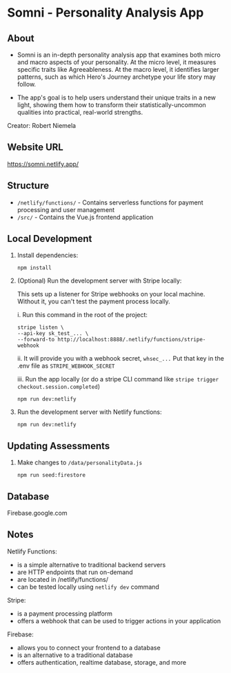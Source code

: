 # Somni - Personality Analysis App
## About
- Somni is an in-depth personality analysis app that examines both micro and macro aspects of your personality. At the micro level, it measures specific traits like Agreeableness. At the macro level, it identifies larger patterns, such as which Hero's Journey archetype your life story may follow.

- The app's goal is to help users understand their unique traits in a new light, showing them how to transform their statistically-uncommon qualities into practical, real-world strengths.

Creator: Robert Niemela

## Website URL

https://somni.netlify.app/

## Structure

- `/netlify/functions/` - Contains serverless functions for payment processing and user management
- `/src/` - Contains the Vue.js frontend application

## Local Development

1. Install dependencies:

   ```
   npm install
   ```

2. (Optional) Run the development server with Stripe locally:

   This sets up a listener for Stripe webhooks on your local machine. 
   Without it, you can't test the payment process locally.


   i. Run this command in the root of the project:
   ```
   stripe listen \
   --api-key sk_test_... \
   --forward-to http://localhost:8888/.netlify/functions/stripe-webhook
   ```
   
   ii. It will provide you with a webhook secret, `whsec_...`
   Put that key in the .env file as `STRIPE_WEBHOOK_SECRET`

   iii. Run the app locally (or do a stripe CLI command like `stripe trigger checkout.session.completed`)
   ```
   npm run dev:netlify
   ```
   

3. Run the development server with Netlify functions:

   ```
   npm run dev:netlify
   ```


## Updating Assessments
1. Make changes to `/data/personalityData.js`

   ```
   npm run seed:firestore
   ```

## Database
Firebase.google.com

## Notes
Netlify Functions:
- is a simple alternative to traditional backend servers
- are HTTP endpoints that run on-demand
- are located in /netlify/functions/
- can be tested locally using `netlify dev` command

Stripe:
- is a payment processing platform
- offers a webhook that can be used to trigger actions in your application

Firebase:
- allows you to connect your frontend to a database
- is an alternative to a traditional database
- offers authentication, realtime database, storage, and more